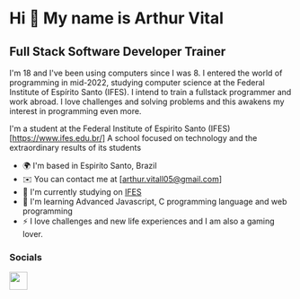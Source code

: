 Hi 👋 My name is Arthur Vital
==========================

Full Stack Software Developer Trainer
-----------------------------

I'm 18 and I've been using computers since I was 8. I entered the world of programming in mid-2022, studying computer science at the Federal Institute of Espírito Santo (IFES). I intend to train a fullstack programmer and work abroad. I love challenges and solving problems and this awakens my interest in programming even more.

I'm a student at the Federal Institute of Espirito Santo (IFES) [https://www.ifes.edu.br/] A school focused on technology and the extraordinary results of its students

* 🌍  I'm based in Espiríto Santo, Brazil
* ✉️  You can contact me at [arthur.vitall05@gmail.com]
* 🚀  I'm currently studying on [IFES](https://www.ifes.edu.br/)
* 🧠  I'm learning Advanced Javascript, C programming language and web programming
* ⚡  I love challenges and new life experiences and I am also a gaming lover.

### Socials

<p align="left"> <a href="https://discord.com/users/449699683426631682" target="_blank" rel="noreferrer"><img src="https://raw.githubusercontent.com/danielcranney/readme-generator/main/public/icons/socials/discord.svg" width="32" height="32" /></a> <a href="https://www.github.com/peguimasid" target="_blank" rel="noreferrer">
